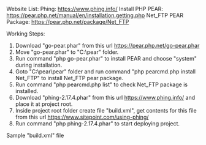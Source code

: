 Website List:
Phing: https://www.phing.info/
Install PHP PEAR: https://pear.php.net/manual/en/installation.getting.php
Net_FTP PEAR Package: https://pear.php.net/package/Net_FTP

Working Steps:
1. Download "go-pear.phar" from this url https://pear.php.net/go-pear.phar
2. Move "go-pear.phar" to "C:\pear" folder.
3. Run command "php go-pear.phar" to install PEAR and choose "system" during installation.
4. Goto "C:\pear\pear" folder and run command "php pearcmd.php install Net_FTP" to install Net_FTP pear package.
5. Run command "php pearcmd.php list" to check Net_FTP package is installed.
6. Download "phing-2.17.4.phar" from this url https://www.phing.info/ and place it at project root.
7. Inside project root folder create file "build.xml", get contents for this file from this url https://www.sitepoint.com/using-phing/
8. Run command "php phing-2.17.4.phar" to start deploying project.

Sample "build.xml" file
<?xml version="1.0" encoding="UTF-8"?>
<project name="HelloWorld" default="welcome" basedir="." description="a demo project">
 <property name="message" value="Hello World!"/>
 <!-- <property name="buildDir" value="build"/> -->
 <!-- <property name="srcDir" value="src"/> -->
 <property name="ftp.host" value="ftp.example.com"/>
 <property name="ftp.port" value="21"/>
 <property name="ftp.username" value="user"/>
 <property name="ftp.password" value="password"/>
 <property name="ftp.dir" value="/public_html/"/>
 <property name="ftp.mode" value="ascii"/>

 <target name="welcome">
  <echo msg="${message}"/>
 </target>

 <ftpdeploy
  host="${ftp.host}"
  port="${ftp.port}"
  username="${ftp.username}"
  password="${ftp.password}"
  dir="${ftp.dir}"
  mode="${ftp.mode}">
  <fileset dir = ".">
    <include name = "**"/>
  </fileset>
 </ftpdeploy>
</project>